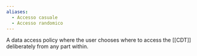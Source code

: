 ```yaml
---
aliases:
  - Accesso casuale
  - Accesso randomico
---
```

A data access policy where the user chooses where to access the [[CDT]] deliberately from any part within.